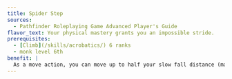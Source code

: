 ```yaml
---
title: Spider Step
sources:
  - Pathfinder Roleplaying Game Advanced Player's Guide
flavor_text: Your physical mastery grants you an impossible stride.
prerequisites:
  - [Climb](/skills/acrobatics/) 6 ranks
  - monk level 6th
benefit: |
  As a move action, you can move up to half your slow fall distance (maximum 50 feet) across a wall or ceiling or across ropes, branches, or even water or other surfaces that cannot support your weight. You must reach a solid, level surface by the end of your turn or you will fall.
---
```


